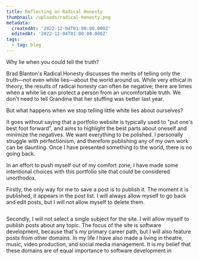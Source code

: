 ```yaml
---
title: Reflecting on Radical Honesty
thumbnail: /uploads/radical-honesty.png
metadata:
  createdAt: '2022-12-04T01:00:00.000Z'
  editedAt: '2022-12-04T01:00:00.000Z'
tags:
  - tag: blog
---
```


Why lie when you could tell the truth?

Brad Blanton's Radical Honesty discusses the merits of telling only the truth⁠—not even white lies⁠—about the world around us. While very ethical in theory, the results of radical honesty can often be negative; there are times when a white lie can protect a person from an uncomfortable truth. We don't need to tell Grandma that her stuffing was better last year.

But what happens when we stop telling little white lies about ourselves?&#x20;

It goes without saying that a portfolio website is typically used to "put one's best foot forward", and aims to highlight the best parts about oneself and minimize the negatives. We want everything to be polished. I personally struggle with perfectionism, and therefore publishing any of my own work can be daunting. Once I have presented something to the world, there is no going back.

In an effort to push myself out of my comfort zone, I have made some intentional choices with this portfolio site that could be considered unorthodox.

Firstly, the only way for me to save a post is to publish it. The moment it is published, it appears in the post list. I will always allow myself to go back and edit posts, but I will not allow myself to delete them.

<image url="/uploads/radical-honesty.png" caption="This post is not even finished yet, but there it is on the post list." />

Secondly, I will not select a single subject for the site. I will allow myself to publish posts about any topic. The focus of the site is software development, because that's my primary career path, but I will also feature posts from other domains⁠. In my life I have also made a living in theatre, music, video production, and social media management. It is my belief that these domains are of equal importance to software development in&#x20;

